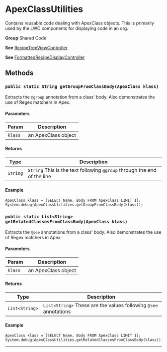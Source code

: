 # ApexClassUtilities

Contains reusable code dealing with ApexClass objects.
This is primarily used by the LWC components for displaying code
in an org.


**Group** Shared Code


**See** [RecipeTreeViewController](https://github.com/trailheadapps/apex-recipes/wiki/RecipeTreeViewController)


**See** [FormattedRecipeDisplayController](https://github.com/trailheadapps/apex-recipes/wiki/FormattedRecipeDisplayController)

## Methods
### `public static String getGroupFromClassBody(ApexClass klass)`

Extracts the `@group` annotation from a class' body.
Also demonstrates the use of Regex matchers in Apex.

#### Parameters

|Param|Description|
|---|---|
|`klass`|an ApexClass object|

#### Returns

|Type|Description|
|---|---|
|`String`|`String` This is the text following `@group` through the end of the line.|

#### Example
```apex
ApexClass klass = [SELECT Name, Body FROM ApexClass LIMIT 1];
System.debug(ApexClassUtilities.getGroupFromClassBody(klass));
```


### `public static List<String> getRelatedClassesFromClassBody(ApexClass klass)`

Extracts the `@see` annotations from a class' body.
Also demonstrates the use of Regex matchers in Apex.

#### Parameters

|Param|Description|
|---|---|
|`klass`|an ApexClass object|

#### Returns

|Type|Description|
|---|---|
|`List<String>`|`List<String>` These are the values following `@see` annotations|

#### Example
```apex
ApexClass klass = [SELECT Name, Body FROM ApexClass LIMIT 1];
System.debug(ApexClassUtilities.getRelatedClassesFromClassBody(klass));
```


---
